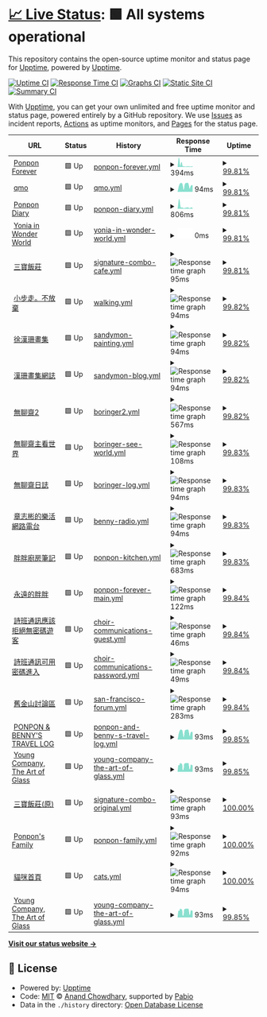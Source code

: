 # [📈 Live Status](https://demo.upptime.js.org): <!--live status--> **🟩 All systems operational**

This repository contains the open-source uptime monitor and status page for [Upptime](https://upptime.js.org), powered by [Upptime](https://github.com/upptime/upptime).

[![Uptime CI](https://github.com/ponponforever/status/workflows/Uptime%20CI/badge.svg)](https://github.com/ponponforever/status/actions?query=workflow%3A%22Uptime+CI%22)
[![Response Time CI](https://github.com/ponponforever/status/workflows/Response%20Time%20CI/badge.svg)](https://github.com/ponponforever/status/actions?query=workflow%3A%22Response+Time+CI%22)
[![Graphs CI](https://github.com/ponponforever/status/workflows/Graphs%20CI/badge.svg)](https://github.com/ponponforever/status/actions?query=workflow%3A%22Graphs+CI%22)
[![Static Site CI](https://github.com/ponponforever/status/workflows/Static%20Site%20CI/badge.svg)](https://github.com/ponponforever/status/actions?query=workflow%3A%22Static+Site+CI%22)
[![Summary CI](https://github.com/ponponforever/status/workflows/Summary%20CI/badge.svg)](https://github.com/ponponforever/status/actions?query=workflow%3A%22Summary+CI%22)

With [Upptime](https://upptime.js.org), you can get your own unlimited and free uptime monitor and status page, powered entirely by a GitHub repository. We use [Issues](https://github.com/upptime/upptime/issues) as incident reports, [Actions](https://github.com/ponponforever/status/actions) as uptime monitors, and [Pages](https://demo.upptime.js.org) for the status page.

<!--start: status pages-->
<!-- This summary is generated by Upptime (https://github.com/upptime/upptime) -->
<!-- Do not edit this manually, your changes will be overwritten -->
<!-- prettier-ignore -->
| URL | Status | History | Response Time | Uptime |
| --- | ------ | ------- | ------------- | ------ |
| <img alt="" src="https://icons.duckduckgo.com/ip3/ponponforever.net.ico" height="13"> [Ponpon Forever](https://ponponforever.net/sf) | 🟩 Up | [ponpon-forever.yml](https://github.com/ponponforever/status/commits/HEAD/history/ponpon-forever.yml) | <details><summary><img alt="Response time graph" src="./graphs/ponpon-forever/response-time-week.png" height="20"> 394ms</summary><br><a href="https://ponponforever.github.io/status/history/ponpon-forever"><img alt="Response time 570" src="https://img.shields.io/endpoint?url=https%3A%2F%2Fraw.githubusercontent.com%2Fponponforever%2Fstatus%2FHEAD%2Fapi%2Fponpon-forever%2Fresponse-time.json"></a><br><a href="https://ponponforever.github.io/status/history/ponpon-forever"><img alt="24-hour response time 279" src="https://img.shields.io/endpoint?url=https%3A%2F%2Fraw.githubusercontent.com%2Fponponforever%2Fstatus%2FHEAD%2Fapi%2Fponpon-forever%2Fresponse-time-day.json"></a><br><a href="https://ponponforever.github.io/status/history/ponpon-forever"><img alt="7-day response time 394" src="https://img.shields.io/endpoint?url=https%3A%2F%2Fraw.githubusercontent.com%2Fponponforever%2Fstatus%2FHEAD%2Fapi%2Fponpon-forever%2Fresponse-time-week.json"></a><br><a href="https://ponponforever.github.io/status/history/ponpon-forever"><img alt="30-day response time 772" src="https://img.shields.io/endpoint?url=https%3A%2F%2Fraw.githubusercontent.com%2Fponponforever%2Fstatus%2FHEAD%2Fapi%2Fponpon-forever%2Fresponse-time-month.json"></a><br><a href="https://ponponforever.github.io/status/history/ponpon-forever"><img alt="1-year response time 570" src="https://img.shields.io/endpoint?url=https%3A%2F%2Fraw.githubusercontent.com%2Fponponforever%2Fstatus%2FHEAD%2Fapi%2Fponpon-forever%2Fresponse-time-year.json"></a></details> | <details><summary><a href="https://ponponforever.github.io/status/history/ponpon-forever">99.81%</a></summary><a href="https://ponponforever.github.io/status/history/ponpon-forever"><img alt="All-time uptime 99.85%" src="https://img.shields.io/endpoint?url=https%3A%2F%2Fraw.githubusercontent.com%2Fponponforever%2Fstatus%2FHEAD%2Fapi%2Fponpon-forever%2Fuptime.json"></a><br><a href="https://ponponforever.github.io/status/history/ponpon-forever"><img alt="24-hour uptime 100.00%" src="https://img.shields.io/endpoint?url=https%3A%2F%2Fraw.githubusercontent.com%2Fponponforever%2Fstatus%2FHEAD%2Fapi%2Fponpon-forever%2Fuptime-day.json"></a><br><a href="https://ponponforever.github.io/status/history/ponpon-forever"><img alt="7-day uptime 99.81%" src="https://img.shields.io/endpoint?url=https%3A%2F%2Fraw.githubusercontent.com%2Fponponforever%2Fstatus%2FHEAD%2Fapi%2Fponpon-forever%2Fuptime-week.json"></a><br><a href="https://ponponforever.github.io/status/history/ponpon-forever"><img alt="30-day uptime 99.86%" src="https://img.shields.io/endpoint?url=https%3A%2F%2Fraw.githubusercontent.com%2Fponponforever%2Fstatus%2FHEAD%2Fapi%2Fponpon-forever%2Fuptime-month.json"></a><br><a href="https://ponponforever.github.io/status/history/ponpon-forever"><img alt="1-year uptime 99.85%" src="https://img.shields.io/endpoint?url=https%3A%2F%2Fraw.githubusercontent.com%2Fponponforever%2Fstatus%2FHEAD%2Fapi%2Fponpon-forever%2Fuptime-year.json"></a></details>
| <img alt="" src="https://icons.duckduckgo.com/ip3/ponponforever.net.ico" height="13"> [qmo](https://ponponforever.net/qmo) | 🟩 Up | [qmo.yml](https://github.com/ponponforever/status/commits/HEAD/history/qmo.yml) | <details><summary><img alt="Response time graph" src="./graphs/qmo/response-time-week.png" height="20"> 94ms</summary><br><a href="https://ponponforever.github.io/status/history/qmo"><img alt="Response time 112" src="https://img.shields.io/endpoint?url=https%3A%2F%2Fraw.githubusercontent.com%2Fponponforever%2Fstatus%2FHEAD%2Fapi%2Fqmo%2Fresponse-time.json"></a><br><a href="https://ponponforever.github.io/status/history/qmo"><img alt="24-hour response time 56" src="https://img.shields.io/endpoint?url=https%3A%2F%2Fraw.githubusercontent.com%2Fponponforever%2Fstatus%2FHEAD%2Fapi%2Fqmo%2Fresponse-time-day.json"></a><br><a href="https://ponponforever.github.io/status/history/qmo"><img alt="7-day response time 94" src="https://img.shields.io/endpoint?url=https%3A%2F%2Fraw.githubusercontent.com%2Fponponforever%2Fstatus%2FHEAD%2Fapi%2Fqmo%2Fresponse-time-week.json"></a><br><a href="https://ponponforever.github.io/status/history/qmo"><img alt="30-day response time 99" src="https://img.shields.io/endpoint?url=https%3A%2F%2Fraw.githubusercontent.com%2Fponponforever%2Fstatus%2FHEAD%2Fapi%2Fqmo%2Fresponse-time-month.json"></a><br><a href="https://ponponforever.github.io/status/history/qmo"><img alt="1-year response time 112" src="https://img.shields.io/endpoint?url=https%3A%2F%2Fraw.githubusercontent.com%2Fponponforever%2Fstatus%2FHEAD%2Fapi%2Fqmo%2Fresponse-time-year.json"></a></details> | <details><summary><a href="https://ponponforever.github.io/status/history/qmo">99.81%</a></summary><a href="https://ponponforever.github.io/status/history/qmo"><img alt="All-time uptime 99.86%" src="https://img.shields.io/endpoint?url=https%3A%2F%2Fraw.githubusercontent.com%2Fponponforever%2Fstatus%2FHEAD%2Fapi%2Fqmo%2Fuptime.json"></a><br><a href="https://ponponforever.github.io/status/history/qmo"><img alt="24-hour uptime 100.00%" src="https://img.shields.io/endpoint?url=https%3A%2F%2Fraw.githubusercontent.com%2Fponponforever%2Fstatus%2FHEAD%2Fapi%2Fqmo%2Fuptime-day.json"></a><br><a href="https://ponponforever.github.io/status/history/qmo"><img alt="7-day uptime 99.81%" src="https://img.shields.io/endpoint?url=https%3A%2F%2Fraw.githubusercontent.com%2Fponponforever%2Fstatus%2FHEAD%2Fapi%2Fqmo%2Fuptime-week.json"></a><br><a href="https://ponponforever.github.io/status/history/qmo"><img alt="30-day uptime 99.86%" src="https://img.shields.io/endpoint?url=https%3A%2F%2Fraw.githubusercontent.com%2Fponponforever%2Fstatus%2FHEAD%2Fapi%2Fqmo%2Fuptime-month.json"></a><br><a href="https://ponponforever.github.io/status/history/qmo"><img alt="1-year uptime 99.86%" src="https://img.shields.io/endpoint?url=https%3A%2F%2Fraw.githubusercontent.com%2Fponponforever%2Fstatus%2FHEAD%2Fapi%2Fqmo%2Fuptime-year.json"></a></details>
| <img alt="" src="https://icons.duckduckgo.com/ip3/ponponforever.net.ico" height="13"> [Ponpon Diary](https://ponponforever.net/cestlavie) | 🟩 Up | [ponpon-diary.yml](https://github.com/ponponforever/status/commits/HEAD/history/ponpon-diary.yml) | <details><summary><img alt="Response time graph" src="./graphs/ponpon-diary/response-time-week.png" height="20"> 806ms</summary><br><a href="https://ponponforever.github.io/status/history/ponpon-diary"><img alt="Response time 813" src="https://img.shields.io/endpoint?url=https%3A%2F%2Fraw.githubusercontent.com%2Fponponforever%2Fstatus%2FHEAD%2Fapi%2Fponpon-diary%2Fresponse-time.json"></a><br><a href="https://ponponforever.github.io/status/history/ponpon-diary"><img alt="24-hour response time 964" src="https://img.shields.io/endpoint?url=https%3A%2F%2Fraw.githubusercontent.com%2Fponponforever%2Fstatus%2FHEAD%2Fapi%2Fponpon-diary%2Fresponse-time-day.json"></a><br><a href="https://ponponforever.github.io/status/history/ponpon-diary"><img alt="7-day response time 806" src="https://img.shields.io/endpoint?url=https%3A%2F%2Fraw.githubusercontent.com%2Fponponforever%2Fstatus%2FHEAD%2Fapi%2Fponpon-diary%2Fresponse-time-week.json"></a><br><a href="https://ponponforever.github.io/status/history/ponpon-diary"><img alt="30-day response time 1074" src="https://img.shields.io/endpoint?url=https%3A%2F%2Fraw.githubusercontent.com%2Fponponforever%2Fstatus%2FHEAD%2Fapi%2Fponpon-diary%2Fresponse-time-month.json"></a><br><a href="https://ponponforever.github.io/status/history/ponpon-diary"><img alt="1-year response time 813" src="https://img.shields.io/endpoint?url=https%3A%2F%2Fraw.githubusercontent.com%2Fponponforever%2Fstatus%2FHEAD%2Fapi%2Fponpon-diary%2Fresponse-time-year.json"></a></details> | <details><summary><a href="https://ponponforever.github.io/status/history/ponpon-diary">99.81%</a></summary><a href="https://ponponforever.github.io/status/history/ponpon-diary"><img alt="All-time uptime 99.90%" src="https://img.shields.io/endpoint?url=https%3A%2F%2Fraw.githubusercontent.com%2Fponponforever%2Fstatus%2FHEAD%2Fapi%2Fponpon-diary%2Fuptime.json"></a><br><a href="https://ponponforever.github.io/status/history/ponpon-diary"><img alt="24-hour uptime 100.00%" src="https://img.shields.io/endpoint?url=https%3A%2F%2Fraw.githubusercontent.com%2Fponponforever%2Fstatus%2FHEAD%2Fapi%2Fponpon-diary%2Fuptime-day.json"></a><br><a href="https://ponponforever.github.io/status/history/ponpon-diary"><img alt="7-day uptime 99.81%" src="https://img.shields.io/endpoint?url=https%3A%2F%2Fraw.githubusercontent.com%2Fponponforever%2Fstatus%2FHEAD%2Fapi%2Fponpon-diary%2Fuptime-week.json"></a><br><a href="https://ponponforever.github.io/status/history/ponpon-diary"><img alt="30-day uptime 99.86%" src="https://img.shields.io/endpoint?url=https%3A%2F%2Fraw.githubusercontent.com%2Fponponforever%2Fstatus%2FHEAD%2Fapi%2Fponpon-diary%2Fuptime-month.json"></a><br><a href="https://ponponforever.github.io/status/history/ponpon-diary"><img alt="1-year uptime 99.90%" src="https://img.shields.io/endpoint?url=https%3A%2F%2Fraw.githubusercontent.com%2Fponponforever%2Fstatus%2FHEAD%2Fapi%2Fponpon-diary%2Fuptime-year.json"></a></details>
| <img alt="" src="https://icons.duckduckgo.com/ip3/ponponforever.net.ico" height="13"> [Yonia in Wonder World](https://ponponforever.net/yoniagu) | 🟩 Up | [yonia-in-wonder-world.yml](https://github.com/ponponforever/status/commits/HEAD/history/yonia-in-wonder-world.yml) | <details><summary><img alt="Response time graph" src="./graphs/yonia-in-wonder-world/response-time-week.png" height="20"> 0ms</summary><br><a href="https://ponponforever.github.io/status/history/yonia-in-wonder-world"><img alt="Response time 0" src="https://img.shields.io/endpoint?url=https%3A%2F%2Fraw.githubusercontent.com%2Fponponforever%2Fstatus%2FHEAD%2Fapi%2Fyonia-in-wonder-world%2Fresponse-time.json"></a><br><a href="https://ponponforever.github.io/status/history/yonia-in-wonder-world"><img alt="24-hour response time 0" src="https://img.shields.io/endpoint?url=https%3A%2F%2Fraw.githubusercontent.com%2Fponponforever%2Fstatus%2FHEAD%2Fapi%2Fyonia-in-wonder-world%2Fresponse-time-day.json"></a><br><a href="https://ponponforever.github.io/status/history/yonia-in-wonder-world"><img alt="7-day response time 0" src="https://img.shields.io/endpoint?url=https%3A%2F%2Fraw.githubusercontent.com%2Fponponforever%2Fstatus%2FHEAD%2Fapi%2Fyonia-in-wonder-world%2Fresponse-time-week.json"></a><br><a href="https://ponponforever.github.io/status/history/yonia-in-wonder-world"><img alt="30-day response time 0" src="https://img.shields.io/endpoint?url=https%3A%2F%2Fraw.githubusercontent.com%2Fponponforever%2Fstatus%2FHEAD%2Fapi%2Fyonia-in-wonder-world%2Fresponse-time-month.json"></a><br><a href="https://ponponforever.github.io/status/history/yonia-in-wonder-world"><img alt="1-year response time 0" src="https://img.shields.io/endpoint?url=https%3A%2F%2Fraw.githubusercontent.com%2Fponponforever%2Fstatus%2FHEAD%2Fapi%2Fyonia-in-wonder-world%2Fresponse-time-year.json"></a></details> | <details><summary><a href="https://ponponforever.github.io/status/history/yonia-in-wonder-world">99.81%</a></summary><a href="https://ponponforever.github.io/status/history/yonia-in-wonder-world"><img alt="All-time uptime 99.90%" src="https://img.shields.io/endpoint?url=https%3A%2F%2Fraw.githubusercontent.com%2Fponponforever%2Fstatus%2FHEAD%2Fapi%2Fyonia-in-wonder-world%2Fuptime.json"></a><br><a href="https://ponponforever.github.io/status/history/yonia-in-wonder-world"><img alt="24-hour uptime 100.00%" src="https://img.shields.io/endpoint?url=https%3A%2F%2Fraw.githubusercontent.com%2Fponponforever%2Fstatus%2FHEAD%2Fapi%2Fyonia-in-wonder-world%2Fuptime-day.json"></a><br><a href="https://ponponforever.github.io/status/history/yonia-in-wonder-world"><img alt="7-day uptime 99.81%" src="https://img.shields.io/endpoint?url=https%3A%2F%2Fraw.githubusercontent.com%2Fponponforever%2Fstatus%2FHEAD%2Fapi%2Fyonia-in-wonder-world%2Fuptime-week.json"></a><br><a href="https://ponponforever.github.io/status/history/yonia-in-wonder-world"><img alt="30-day uptime 99.87%" src="https://img.shields.io/endpoint?url=https%3A%2F%2Fraw.githubusercontent.com%2Fponponforever%2Fstatus%2FHEAD%2Fapi%2Fyonia-in-wonder-world%2Fuptime-month.json"></a><br><a href="https://ponponforever.github.io/status/history/yonia-in-wonder-world"><img alt="1-year uptime 99.90%" src="https://img.shields.io/endpoint?url=https%3A%2F%2Fraw.githubusercontent.com%2Fponponforever%2Fstatus%2FHEAD%2Fapi%2Fyonia-in-wonder-world%2Fuptime-year.json"></a></details>
| <img alt="" src="https://icons.duckduckgo.com/ip3/ponponforever.net.ico" height="13"> [三寶飯莊](https://ponponforever.net/miao) | 🟩 Up | [signature-combo-cafe.yml](https://github.com/ponponforever/status/commits/HEAD/history/signature-combo-cafe.yml) | <details><summary><img alt="Response time graph" src="./graphs/signature-combo-cafe/response-time-week.png" height="20"> 95ms</summary><br><a href="https://ponponforever.github.io/status/history/signature-combo-cafe"><img alt="Response time 103" src="https://img.shields.io/endpoint?url=https%3A%2F%2Fraw.githubusercontent.com%2Fponponforever%2Fstatus%2FHEAD%2Fapi%2Fsignature-combo-cafe%2Fresponse-time.json"></a><br><a href="https://ponponforever.github.io/status/history/signature-combo-cafe"><img alt="24-hour response time 59" src="https://img.shields.io/endpoint?url=https%3A%2F%2Fraw.githubusercontent.com%2Fponponforever%2Fstatus%2FHEAD%2Fapi%2Fsignature-combo-cafe%2Fresponse-time-day.json"></a><br><a href="https://ponponforever.github.io/status/history/signature-combo-cafe"><img alt="7-day response time 95" src="https://img.shields.io/endpoint?url=https%3A%2F%2Fraw.githubusercontent.com%2Fponponforever%2Fstatus%2FHEAD%2Fapi%2Fsignature-combo-cafe%2Fresponse-time-week.json"></a><br><a href="https://ponponforever.github.io/status/history/signature-combo-cafe"><img alt="30-day response time 99" src="https://img.shields.io/endpoint?url=https%3A%2F%2Fraw.githubusercontent.com%2Fponponforever%2Fstatus%2FHEAD%2Fapi%2Fsignature-combo-cafe%2Fresponse-time-month.json"></a><br><a href="https://ponponforever.github.io/status/history/signature-combo-cafe"><img alt="1-year response time 103" src="https://img.shields.io/endpoint?url=https%3A%2F%2Fraw.githubusercontent.com%2Fponponforever%2Fstatus%2FHEAD%2Fapi%2Fsignature-combo-cafe%2Fresponse-time-year.json"></a></details> | <details><summary><a href="https://ponponforever.github.io/status/history/signature-combo-cafe">99.81%</a></summary><a href="https://ponponforever.github.io/status/history/signature-combo-cafe"><img alt="All-time uptime 99.88%" src="https://img.shields.io/endpoint?url=https%3A%2F%2Fraw.githubusercontent.com%2Fponponforever%2Fstatus%2FHEAD%2Fapi%2Fsignature-combo-cafe%2Fuptime.json"></a><br><a href="https://ponponforever.github.io/status/history/signature-combo-cafe"><img alt="24-hour uptime 100.00%" src="https://img.shields.io/endpoint?url=https%3A%2F%2Fraw.githubusercontent.com%2Fponponforever%2Fstatus%2FHEAD%2Fapi%2Fsignature-combo-cafe%2Fuptime-day.json"></a><br><a href="https://ponponforever.github.io/status/history/signature-combo-cafe"><img alt="7-day uptime 99.81%" src="https://img.shields.io/endpoint?url=https%3A%2F%2Fraw.githubusercontent.com%2Fponponforever%2Fstatus%2FHEAD%2Fapi%2Fsignature-combo-cafe%2Fuptime-week.json"></a><br><a href="https://ponponforever.github.io/status/history/signature-combo-cafe"><img alt="30-day uptime 99.87%" src="https://img.shields.io/endpoint?url=https%3A%2F%2Fraw.githubusercontent.com%2Fponponforever%2Fstatus%2FHEAD%2Fapi%2Fsignature-combo-cafe%2Fuptime-month.json"></a><br><a href="https://ponponforever.github.io/status/history/signature-combo-cafe"><img alt="1-year uptime 99.88%" src="https://img.shields.io/endpoint?url=https%3A%2F%2Fraw.githubusercontent.com%2Fponponforever%2Fstatus%2FHEAD%2Fapi%2Fsignature-combo-cafe%2Fuptime-year.json"></a></details>
| <img alt="" src="https://icons.duckduckgo.com/ip3/ponponforever.net.ico" height="13"> [小步走。不放棄](https://ponponforever.net/walking) | 🟩 Up | [walking.yml](https://github.com/ponponforever/status/commits/HEAD/history/walking.yml) | <details><summary><img alt="Response time graph" src="./graphs/walking/response-time-week.png" height="20"> 94ms</summary><br><a href="https://ponponforever.github.io/status/history/walking"><img alt="Response time 108" src="https://img.shields.io/endpoint?url=https%3A%2F%2Fraw.githubusercontent.com%2Fponponforever%2Fstatus%2FHEAD%2Fapi%2Fwalking%2Fresponse-time.json"></a><br><a href="https://ponponforever.github.io/status/history/walking"><img alt="24-hour response time 56" src="https://img.shields.io/endpoint?url=https%3A%2F%2Fraw.githubusercontent.com%2Fponponforever%2Fstatus%2FHEAD%2Fapi%2Fwalking%2Fresponse-time-day.json"></a><br><a href="https://ponponforever.github.io/status/history/walking"><img alt="7-day response time 94" src="https://img.shields.io/endpoint?url=https%3A%2F%2Fraw.githubusercontent.com%2Fponponforever%2Fstatus%2FHEAD%2Fapi%2Fwalking%2Fresponse-time-week.json"></a><br><a href="https://ponponforever.github.io/status/history/walking"><img alt="30-day response time 97" src="https://img.shields.io/endpoint?url=https%3A%2F%2Fraw.githubusercontent.com%2Fponponforever%2Fstatus%2FHEAD%2Fapi%2Fwalking%2Fresponse-time-month.json"></a><br><a href="https://ponponforever.github.io/status/history/walking"><img alt="1-year response time 108" src="https://img.shields.io/endpoint?url=https%3A%2F%2Fraw.githubusercontent.com%2Fponponforever%2Fstatus%2FHEAD%2Fapi%2Fwalking%2Fresponse-time-year.json"></a></details> | <details><summary><a href="https://ponponforever.github.io/status/history/walking">99.82%</a></summary><a href="https://ponponforever.github.io/status/history/walking"><img alt="All-time uptime 99.92%" src="https://img.shields.io/endpoint?url=https%3A%2F%2Fraw.githubusercontent.com%2Fponponforever%2Fstatus%2FHEAD%2Fapi%2Fwalking%2Fuptime.json"></a><br><a href="https://ponponforever.github.io/status/history/walking"><img alt="24-hour uptime 100.00%" src="https://img.shields.io/endpoint?url=https%3A%2F%2Fraw.githubusercontent.com%2Fponponforever%2Fstatus%2FHEAD%2Fapi%2Fwalking%2Fuptime-day.json"></a><br><a href="https://ponponforever.github.io/status/history/walking"><img alt="7-day uptime 99.82%" src="https://img.shields.io/endpoint?url=https%3A%2F%2Fraw.githubusercontent.com%2Fponponforever%2Fstatus%2FHEAD%2Fapi%2Fwalking%2Fuptime-week.json"></a><br><a href="https://ponponforever.github.io/status/history/walking"><img alt="30-day uptime 99.91%" src="https://img.shields.io/endpoint?url=https%3A%2F%2Fraw.githubusercontent.com%2Fponponforever%2Fstatus%2FHEAD%2Fapi%2Fwalking%2Fuptime-month.json"></a><br><a href="https://ponponforever.github.io/status/history/walking"><img alt="1-year uptime 99.92%" src="https://img.shields.io/endpoint?url=https%3A%2F%2Fraw.githubusercontent.com%2Fponponforever%2Fstatus%2FHEAD%2Fapi%2Fwalking%2Fuptime-year.json"></a></details>
| <img alt="" src="https://icons.duckduckgo.com/ip3/ponponforever.net.ico" height="13"> [徐漢珊畫集](https://ponponforever.net/sandymonblog) | 🟩 Up | [sandymon-painting.yml](https://github.com/ponponforever/status/commits/HEAD/history/sandymon-painting.yml) | <details><summary><img alt="Response time graph" src="./graphs/sandymon-painting/response-time-week.png" height="20"> 94ms</summary><br><a href="https://ponponforever.github.io/status/history/sandymon-painting"><img alt="Response time 105" src="https://img.shields.io/endpoint?url=https%3A%2F%2Fraw.githubusercontent.com%2Fponponforever%2Fstatus%2FHEAD%2Fapi%2Fsandymon-painting%2Fresponse-time.json"></a><br><a href="https://ponponforever.github.io/status/history/sandymon-painting"><img alt="24-hour response time 58" src="https://img.shields.io/endpoint?url=https%3A%2F%2Fraw.githubusercontent.com%2Fponponforever%2Fstatus%2FHEAD%2Fapi%2Fsandymon-painting%2Fresponse-time-day.json"></a><br><a href="https://ponponforever.github.io/status/history/sandymon-painting"><img alt="7-day response time 94" src="https://img.shields.io/endpoint?url=https%3A%2F%2Fraw.githubusercontent.com%2Fponponforever%2Fstatus%2FHEAD%2Fapi%2Fsandymon-painting%2Fresponse-time-week.json"></a><br><a href="https://ponponforever.github.io/status/history/sandymon-painting"><img alt="30-day response time 99" src="https://img.shields.io/endpoint?url=https%3A%2F%2Fraw.githubusercontent.com%2Fponponforever%2Fstatus%2FHEAD%2Fapi%2Fsandymon-painting%2Fresponse-time-month.json"></a><br><a href="https://ponponforever.github.io/status/history/sandymon-painting"><img alt="1-year response time 105" src="https://img.shields.io/endpoint?url=https%3A%2F%2Fraw.githubusercontent.com%2Fponponforever%2Fstatus%2FHEAD%2Fapi%2Fsandymon-painting%2Fresponse-time-year.json"></a></details> | <details><summary><a href="https://ponponforever.github.io/status/history/sandymon-painting">99.82%</a></summary><a href="https://ponponforever.github.io/status/history/sandymon-painting"><img alt="All-time uptime 99.92%" src="https://img.shields.io/endpoint?url=https%3A%2F%2Fraw.githubusercontent.com%2Fponponforever%2Fstatus%2FHEAD%2Fapi%2Fsandymon-painting%2Fuptime.json"></a><br><a href="https://ponponforever.github.io/status/history/sandymon-painting"><img alt="24-hour uptime 100.00%" src="https://img.shields.io/endpoint?url=https%3A%2F%2Fraw.githubusercontent.com%2Fponponforever%2Fstatus%2FHEAD%2Fapi%2Fsandymon-painting%2Fuptime-day.json"></a><br><a href="https://ponponforever.github.io/status/history/sandymon-painting"><img alt="7-day uptime 99.82%" src="https://img.shields.io/endpoint?url=https%3A%2F%2Fraw.githubusercontent.com%2Fponponforever%2Fstatus%2FHEAD%2Fapi%2Fsandymon-painting%2Fuptime-week.json"></a><br><a href="https://ponponforever.github.io/status/history/sandymon-painting"><img alt="30-day uptime 99.91%" src="https://img.shields.io/endpoint?url=https%3A%2F%2Fraw.githubusercontent.com%2Fponponforever%2Fstatus%2FHEAD%2Fapi%2Fsandymon-painting%2Fuptime-month.json"></a><br><a href="https://ponponforever.github.io/status/history/sandymon-painting"><img alt="1-year uptime 99.92%" src="https://img.shields.io/endpoint?url=https%3A%2F%2Fraw.githubusercontent.com%2Fponponforever%2Fstatus%2FHEAD%2Fapi%2Fsandymon-painting%2Fuptime-year.json"></a></details>
| <img alt="" src="https://icons.duckduckgo.com/ip3/ponponforever.net.ico" height="13"> [漢珊畫集網誌](https://ponponforever.net/sandymom) | 🟩 Up | [sandymon-blog.yml](https://github.com/ponponforever/status/commits/HEAD/history/sandymon-blog.yml) | <details><summary><img alt="Response time graph" src="./graphs/sandymon-blog/response-time-week.png" height="20"> 94ms</summary><br><a href="https://ponponforever.github.io/status/history/sandymon-blog"><img alt="Response time 101" src="https://img.shields.io/endpoint?url=https%3A%2F%2Fraw.githubusercontent.com%2Fponponforever%2Fstatus%2FHEAD%2Fapi%2Fsandymon-blog%2Fresponse-time.json"></a><br><a href="https://ponponforever.github.io/status/history/sandymon-blog"><img alt="24-hour response time 66" src="https://img.shields.io/endpoint?url=https%3A%2F%2Fraw.githubusercontent.com%2Fponponforever%2Fstatus%2FHEAD%2Fapi%2Fsandymon-blog%2Fresponse-time-day.json"></a><br><a href="https://ponponforever.github.io/status/history/sandymon-blog"><img alt="7-day response time 94" src="https://img.shields.io/endpoint?url=https%3A%2F%2Fraw.githubusercontent.com%2Fponponforever%2Fstatus%2FHEAD%2Fapi%2Fsandymon-blog%2Fresponse-time-week.json"></a><br><a href="https://ponponforever.github.io/status/history/sandymon-blog"><img alt="30-day response time 108" src="https://img.shields.io/endpoint?url=https%3A%2F%2Fraw.githubusercontent.com%2Fponponforever%2Fstatus%2FHEAD%2Fapi%2Fsandymon-blog%2Fresponse-time-month.json"></a><br><a href="https://ponponforever.github.io/status/history/sandymon-blog"><img alt="1-year response time 101" src="https://img.shields.io/endpoint?url=https%3A%2F%2Fraw.githubusercontent.com%2Fponponforever%2Fstatus%2FHEAD%2Fapi%2Fsandymon-blog%2Fresponse-time-year.json"></a></details> | <details><summary><a href="https://ponponforever.github.io/status/history/sandymon-blog">99.82%</a></summary><a href="https://ponponforever.github.io/status/history/sandymon-blog"><img alt="All-time uptime 99.92%" src="https://img.shields.io/endpoint?url=https%3A%2F%2Fraw.githubusercontent.com%2Fponponforever%2Fstatus%2FHEAD%2Fapi%2Fsandymon-blog%2Fuptime.json"></a><br><a href="https://ponponforever.github.io/status/history/sandymon-blog"><img alt="24-hour uptime 100.00%" src="https://img.shields.io/endpoint?url=https%3A%2F%2Fraw.githubusercontent.com%2Fponponforever%2Fstatus%2FHEAD%2Fapi%2Fsandymon-blog%2Fuptime-day.json"></a><br><a href="https://ponponforever.github.io/status/history/sandymon-blog"><img alt="7-day uptime 99.82%" src="https://img.shields.io/endpoint?url=https%3A%2F%2Fraw.githubusercontent.com%2Fponponforever%2Fstatus%2FHEAD%2Fapi%2Fsandymon-blog%2Fuptime-week.json"></a><br><a href="https://ponponforever.github.io/status/history/sandymon-blog"><img alt="30-day uptime 99.91%" src="https://img.shields.io/endpoint?url=https%3A%2F%2Fraw.githubusercontent.com%2Fponponforever%2Fstatus%2FHEAD%2Fapi%2Fsandymon-blog%2Fuptime-month.json"></a><br><a href="https://ponponforever.github.io/status/history/sandymon-blog"><img alt="1-year uptime 99.92%" src="https://img.shields.io/endpoint?url=https%3A%2F%2Fraw.githubusercontent.com%2Fponponforever%2Fstatus%2FHEAD%2Fapi%2Fsandymon-blog%2Fuptime-year.json"></a></details>
| <img alt="" src="https://icons.duckduckgo.com/ip3/ponponforever.net.ico" height="13"> [無聊齋2](https://ponponforever.net/boringer2) | 🟩 Up | [boringer2.yml](https://github.com/ponponforever/status/commits/HEAD/history/boringer2.yml) | <details><summary><img alt="Response time graph" src="./graphs/boringer2/response-time-week.png" height="20"> 567ms</summary><br><a href="https://ponponforever.github.io/status/history/boringer2"><img alt="Response time 507" src="https://img.shields.io/endpoint?url=https%3A%2F%2Fraw.githubusercontent.com%2Fponponforever%2Fstatus%2FHEAD%2Fapi%2Fboringer2%2Fresponse-time.json"></a><br><a href="https://ponponforever.github.io/status/history/boringer2"><img alt="24-hour response time 824" src="https://img.shields.io/endpoint?url=https%3A%2F%2Fraw.githubusercontent.com%2Fponponforever%2Fstatus%2FHEAD%2Fapi%2Fboringer2%2Fresponse-time-day.json"></a><br><a href="https://ponponforever.github.io/status/history/boringer2"><img alt="7-day response time 567" src="https://img.shields.io/endpoint?url=https%3A%2F%2Fraw.githubusercontent.com%2Fponponforever%2Fstatus%2FHEAD%2Fapi%2Fboringer2%2Fresponse-time-week.json"></a><br><a href="https://ponponforever.github.io/status/history/boringer2"><img alt="30-day response time 630" src="https://img.shields.io/endpoint?url=https%3A%2F%2Fraw.githubusercontent.com%2Fponponforever%2Fstatus%2FHEAD%2Fapi%2Fboringer2%2Fresponse-time-month.json"></a><br><a href="https://ponponforever.github.io/status/history/boringer2"><img alt="1-year response time 507" src="https://img.shields.io/endpoint?url=https%3A%2F%2Fraw.githubusercontent.com%2Fponponforever%2Fstatus%2FHEAD%2Fapi%2Fboringer2%2Fresponse-time-year.json"></a></details> | <details><summary><a href="https://ponponforever.github.io/status/history/boringer2">99.82%</a></summary><a href="https://ponponforever.github.io/status/history/boringer2"><img alt="All-time uptime 99.90%" src="https://img.shields.io/endpoint?url=https%3A%2F%2Fraw.githubusercontent.com%2Fponponforever%2Fstatus%2FHEAD%2Fapi%2Fboringer2%2Fuptime.json"></a><br><a href="https://ponponforever.github.io/status/history/boringer2"><img alt="24-hour uptime 100.00%" src="https://img.shields.io/endpoint?url=https%3A%2F%2Fraw.githubusercontent.com%2Fponponforever%2Fstatus%2FHEAD%2Fapi%2Fboringer2%2Fuptime-day.json"></a><br><a href="https://ponponforever.github.io/status/history/boringer2"><img alt="7-day uptime 99.82%" src="https://img.shields.io/endpoint?url=https%3A%2F%2Fraw.githubusercontent.com%2Fponponforever%2Fstatus%2FHEAD%2Fapi%2Fboringer2%2Fuptime-week.json"></a><br><a href="https://ponponforever.github.io/status/history/boringer2"><img alt="30-day uptime 99.91%" src="https://img.shields.io/endpoint?url=https%3A%2F%2Fraw.githubusercontent.com%2Fponponforever%2Fstatus%2FHEAD%2Fapi%2Fboringer2%2Fuptime-month.json"></a><br><a href="https://ponponforever.github.io/status/history/boringer2"><img alt="1-year uptime 99.90%" src="https://img.shields.io/endpoint?url=https%3A%2F%2Fraw.githubusercontent.com%2Fponponforever%2Fstatus%2FHEAD%2Fapi%2Fboringer2%2Fuptime-year.json"></a></details>
| <img alt="" src="https://icons.duckduckgo.com/ip3/ponponforever.net.ico" height="13"> [無聊齋主看世界](https://ponponforever.net/benny) | 🟩 Up | [boringer-see-world.yml](https://github.com/ponponforever/status/commits/HEAD/history/boringer-see-world.yml) | <details><summary><img alt="Response time graph" src="./graphs/boringer-see-world/response-time-week.png" height="20"> 108ms</summary><br><a href="https://ponponforever.github.io/status/history/boringer-see-world"><img alt="Response time 105" src="https://img.shields.io/endpoint?url=https%3A%2F%2Fraw.githubusercontent.com%2Fponponforever%2Fstatus%2FHEAD%2Fapi%2Fboringer-see-world%2Fresponse-time.json"></a><br><a href="https://ponponforever.github.io/status/history/boringer-see-world"><img alt="24-hour response time 56" src="https://img.shields.io/endpoint?url=https%3A%2F%2Fraw.githubusercontent.com%2Fponponforever%2Fstatus%2FHEAD%2Fapi%2Fboringer-see-world%2Fresponse-time-day.json"></a><br><a href="https://ponponforever.github.io/status/history/boringer-see-world"><img alt="7-day response time 108" src="https://img.shields.io/endpoint?url=https%3A%2F%2Fraw.githubusercontent.com%2Fponponforever%2Fstatus%2FHEAD%2Fapi%2Fboringer-see-world%2Fresponse-time-week.json"></a><br><a href="https://ponponforever.github.io/status/history/boringer-see-world"><img alt="30-day response time 107" src="https://img.shields.io/endpoint?url=https%3A%2F%2Fraw.githubusercontent.com%2Fponponforever%2Fstatus%2FHEAD%2Fapi%2Fboringer-see-world%2Fresponse-time-month.json"></a><br><a href="https://ponponforever.github.io/status/history/boringer-see-world"><img alt="1-year response time 105" src="https://img.shields.io/endpoint?url=https%3A%2F%2Fraw.githubusercontent.com%2Fponponforever%2Fstatus%2FHEAD%2Fapi%2Fboringer-see-world%2Fresponse-time-year.json"></a></details> | <details><summary><a href="https://ponponforever.github.io/status/history/boringer-see-world">99.83%</a></summary><a href="https://ponponforever.github.io/status/history/boringer-see-world"><img alt="All-time uptime 99.83%" src="https://img.shields.io/endpoint?url=https%3A%2F%2Fraw.githubusercontent.com%2Fponponforever%2Fstatus%2FHEAD%2Fapi%2Fboringer-see-world%2Fuptime.json"></a><br><a href="https://ponponforever.github.io/status/history/boringer-see-world"><img alt="24-hour uptime 100.00%" src="https://img.shields.io/endpoint?url=https%3A%2F%2Fraw.githubusercontent.com%2Fponponforever%2Fstatus%2FHEAD%2Fapi%2Fboringer-see-world%2Fuptime-day.json"></a><br><a href="https://ponponforever.github.io/status/history/boringer-see-world"><img alt="7-day uptime 99.83%" src="https://img.shields.io/endpoint?url=https%3A%2F%2Fraw.githubusercontent.com%2Fponponforever%2Fstatus%2FHEAD%2Fapi%2Fboringer-see-world%2Fuptime-week.json"></a><br><a href="https://ponponforever.github.io/status/history/boringer-see-world"><img alt="30-day uptime 99.91%" src="https://img.shields.io/endpoint?url=https%3A%2F%2Fraw.githubusercontent.com%2Fponponforever%2Fstatus%2FHEAD%2Fapi%2Fboringer-see-world%2Fuptime-month.json"></a><br><a href="https://ponponforever.github.io/status/history/boringer-see-world"><img alt="1-year uptime 99.83%" src="https://img.shields.io/endpoint?url=https%3A%2F%2Fraw.githubusercontent.com%2Fponponforever%2Fstatus%2FHEAD%2Fapi%2Fboringer-see-world%2Fuptime-year.json"></a></details>
| <img alt="" src="https://icons.duckduckgo.com/ip3/ponponforever.net.ico" height="13"> [無聊齋日誌](https://ponponforever.net/boringerlog) | 🟩 Up | [boringer-log.yml](https://github.com/ponponforever/status/commits/HEAD/history/boringer-log.yml) | <details><summary><img alt="Response time graph" src="./graphs/boringer-log/response-time-week.png" height="20"> 94ms</summary><br><a href="https://ponponforever.github.io/status/history/boringer-log"><img alt="Response time 106" src="https://img.shields.io/endpoint?url=https%3A%2F%2Fraw.githubusercontent.com%2Fponponforever%2Fstatus%2FHEAD%2Fapi%2Fboringer-log%2Fresponse-time.json"></a><br><a href="https://ponponforever.github.io/status/history/boringer-log"><img alt="24-hour response time 56" src="https://img.shields.io/endpoint?url=https%3A%2F%2Fraw.githubusercontent.com%2Fponponforever%2Fstatus%2FHEAD%2Fapi%2Fboringer-log%2Fresponse-time-day.json"></a><br><a href="https://ponponforever.github.io/status/history/boringer-log"><img alt="7-day response time 94" src="https://img.shields.io/endpoint?url=https%3A%2F%2Fraw.githubusercontent.com%2Fponponforever%2Fstatus%2FHEAD%2Fapi%2Fboringer-log%2Fresponse-time-week.json"></a><br><a href="https://ponponforever.github.io/status/history/boringer-log"><img alt="30-day response time 101" src="https://img.shields.io/endpoint?url=https%3A%2F%2Fraw.githubusercontent.com%2Fponponforever%2Fstatus%2FHEAD%2Fapi%2Fboringer-log%2Fresponse-time-month.json"></a><br><a href="https://ponponforever.github.io/status/history/boringer-log"><img alt="1-year response time 106" src="https://img.shields.io/endpoint?url=https%3A%2F%2Fraw.githubusercontent.com%2Fponponforever%2Fstatus%2FHEAD%2Fapi%2Fboringer-log%2Fresponse-time-year.json"></a></details> | <details><summary><a href="https://ponponforever.github.io/status/history/boringer-log">99.83%</a></summary><a href="https://ponponforever.github.io/status/history/boringer-log"><img alt="All-time uptime 99.83%" src="https://img.shields.io/endpoint?url=https%3A%2F%2Fraw.githubusercontent.com%2Fponponforever%2Fstatus%2FHEAD%2Fapi%2Fboringer-log%2Fuptime.json"></a><br><a href="https://ponponforever.github.io/status/history/boringer-log"><img alt="24-hour uptime 100.00%" src="https://img.shields.io/endpoint?url=https%3A%2F%2Fraw.githubusercontent.com%2Fponponforever%2Fstatus%2FHEAD%2Fapi%2Fboringer-log%2Fuptime-day.json"></a><br><a href="https://ponponforever.github.io/status/history/boringer-log"><img alt="7-day uptime 99.83%" src="https://img.shields.io/endpoint?url=https%3A%2F%2Fraw.githubusercontent.com%2Fponponforever%2Fstatus%2FHEAD%2Fapi%2Fboringer-log%2Fuptime-week.json"></a><br><a href="https://ponponforever.github.io/status/history/boringer-log"><img alt="30-day uptime 99.91%" src="https://img.shields.io/endpoint?url=https%3A%2F%2Fraw.githubusercontent.com%2Fponponforever%2Fstatus%2FHEAD%2Fapi%2Fboringer-log%2Fuptime-month.json"></a><br><a href="https://ponponforever.github.io/status/history/boringer-log"><img alt="1-year uptime 99.83%" src="https://img.shields.io/endpoint?url=https%3A%2F%2Fraw.githubusercontent.com%2Fponponforever%2Fstatus%2FHEAD%2Fapi%2Fboringer-log%2Fuptime-year.json"></a></details>
| <img alt="" src="https://icons.duckduckgo.com/ip3/ponponforever.net.ico" height="13"> [章志彬的樂活網路電台](https://ponponforever.net/bennyradio) | 🟩 Up | [benny-radio.yml](https://github.com/ponponforever/status/commits/HEAD/history/benny-radio.yml) | <details><summary><img alt="Response time graph" src="./graphs/benny-radio/response-time-week.png" height="20"> 94ms</summary><br><a href="https://ponponforever.github.io/status/history/benny-radio"><img alt="Response time 111" src="https://img.shields.io/endpoint?url=https%3A%2F%2Fraw.githubusercontent.com%2Fponponforever%2Fstatus%2FHEAD%2Fapi%2Fbenny-radio%2Fresponse-time.json"></a><br><a href="https://ponponforever.github.io/status/history/benny-radio"><img alt="24-hour response time 56" src="https://img.shields.io/endpoint?url=https%3A%2F%2Fraw.githubusercontent.com%2Fponponforever%2Fstatus%2FHEAD%2Fapi%2Fbenny-radio%2Fresponse-time-day.json"></a><br><a href="https://ponponforever.github.io/status/history/benny-radio"><img alt="7-day response time 94" src="https://img.shields.io/endpoint?url=https%3A%2F%2Fraw.githubusercontent.com%2Fponponforever%2Fstatus%2FHEAD%2Fapi%2Fbenny-radio%2Fresponse-time-week.json"></a><br><a href="https://ponponforever.github.io/status/history/benny-radio"><img alt="30-day response time 101" src="https://img.shields.io/endpoint?url=https%3A%2F%2Fraw.githubusercontent.com%2Fponponforever%2Fstatus%2FHEAD%2Fapi%2Fbenny-radio%2Fresponse-time-month.json"></a><br><a href="https://ponponforever.github.io/status/history/benny-radio"><img alt="1-year response time 111" src="https://img.shields.io/endpoint?url=https%3A%2F%2Fraw.githubusercontent.com%2Fponponforever%2Fstatus%2FHEAD%2Fapi%2Fbenny-radio%2Fresponse-time-year.json"></a></details> | <details><summary><a href="https://ponponforever.github.io/status/history/benny-radio">99.83%</a></summary><a href="https://ponponforever.github.io/status/history/benny-radio"><img alt="All-time uptime 99.85%" src="https://img.shields.io/endpoint?url=https%3A%2F%2Fraw.githubusercontent.com%2Fponponforever%2Fstatus%2FHEAD%2Fapi%2Fbenny-radio%2Fuptime.json"></a><br><a href="https://ponponforever.github.io/status/history/benny-radio"><img alt="24-hour uptime 100.00%" src="https://img.shields.io/endpoint?url=https%3A%2F%2Fraw.githubusercontent.com%2Fponponforever%2Fstatus%2FHEAD%2Fapi%2Fbenny-radio%2Fuptime-day.json"></a><br><a href="https://ponponforever.github.io/status/history/benny-radio"><img alt="7-day uptime 99.83%" src="https://img.shields.io/endpoint?url=https%3A%2F%2Fraw.githubusercontent.com%2Fponponforever%2Fstatus%2FHEAD%2Fapi%2Fbenny-radio%2Fuptime-week.json"></a><br><a href="https://ponponforever.github.io/status/history/benny-radio"><img alt="30-day uptime 99.91%" src="https://img.shields.io/endpoint?url=https%3A%2F%2Fraw.githubusercontent.com%2Fponponforever%2Fstatus%2FHEAD%2Fapi%2Fbenny-radio%2Fuptime-month.json"></a><br><a href="https://ponponforever.github.io/status/history/benny-radio"><img alt="1-year uptime 99.85%" src="https://img.shields.io/endpoint?url=https%3A%2F%2Fraw.githubusercontent.com%2Fponponforever%2Fstatus%2FHEAD%2Fapi%2Fbenny-radio%2Fuptime-year.json"></a></details>
| <img alt="" src="https://icons.duckduckgo.com/ip3/ponponforever.net.ico" height="13"> [胖胖廚房筆記](https://ponponforever.net/kitchen) | 🟩 Up | [ponpon-kitchen.yml](https://github.com/ponponforever/status/commits/HEAD/history/ponpon-kitchen.yml) | <details><summary><img alt="Response time graph" src="./graphs/ponpon-kitchen/response-time-week.png" height="20"> 683ms</summary><br><a href="https://ponponforever.github.io/status/history/ponpon-kitchen"><img alt="Response time 666" src="https://img.shields.io/endpoint?url=https%3A%2F%2Fraw.githubusercontent.com%2Fponponforever%2Fstatus%2FHEAD%2Fapi%2Fponpon-kitchen%2Fresponse-time.json"></a><br><a href="https://ponponforever.github.io/status/history/ponpon-kitchen"><img alt="24-hour response time 875" src="https://img.shields.io/endpoint?url=https%3A%2F%2Fraw.githubusercontent.com%2Fponponforever%2Fstatus%2FHEAD%2Fapi%2Fponpon-kitchen%2Fresponse-time-day.json"></a><br><a href="https://ponponforever.github.io/status/history/ponpon-kitchen"><img alt="7-day response time 683" src="https://img.shields.io/endpoint?url=https%3A%2F%2Fraw.githubusercontent.com%2Fponponforever%2Fstatus%2FHEAD%2Fapi%2Fponpon-kitchen%2Fresponse-time-week.json"></a><br><a href="https://ponponforever.github.io/status/history/ponpon-kitchen"><img alt="30-day response time 736" src="https://img.shields.io/endpoint?url=https%3A%2F%2Fraw.githubusercontent.com%2Fponponforever%2Fstatus%2FHEAD%2Fapi%2Fponpon-kitchen%2Fresponse-time-month.json"></a><br><a href="https://ponponforever.github.io/status/history/ponpon-kitchen"><img alt="1-year response time 666" src="https://img.shields.io/endpoint?url=https%3A%2F%2Fraw.githubusercontent.com%2Fponponforever%2Fstatus%2FHEAD%2Fapi%2Fponpon-kitchen%2Fresponse-time-year.json"></a></details> | <details><summary><a href="https://ponponforever.github.io/status/history/ponpon-kitchen">99.83%</a></summary><a href="https://ponponforever.github.io/status/history/ponpon-kitchen"><img alt="All-time uptime 99.85%" src="https://img.shields.io/endpoint?url=https%3A%2F%2Fraw.githubusercontent.com%2Fponponforever%2Fstatus%2FHEAD%2Fapi%2Fponpon-kitchen%2Fuptime.json"></a><br><a href="https://ponponforever.github.io/status/history/ponpon-kitchen"><img alt="24-hour uptime 100.00%" src="https://img.shields.io/endpoint?url=https%3A%2F%2Fraw.githubusercontent.com%2Fponponforever%2Fstatus%2FHEAD%2Fapi%2Fponpon-kitchen%2Fuptime-day.json"></a><br><a href="https://ponponforever.github.io/status/history/ponpon-kitchen"><img alt="7-day uptime 99.83%" src="https://img.shields.io/endpoint?url=https%3A%2F%2Fraw.githubusercontent.com%2Fponponforever%2Fstatus%2FHEAD%2Fapi%2Fponpon-kitchen%2Fuptime-week.json"></a><br><a href="https://ponponforever.github.io/status/history/ponpon-kitchen"><img alt="30-day uptime 99.91%" src="https://img.shields.io/endpoint?url=https%3A%2F%2Fraw.githubusercontent.com%2Fponponforever%2Fstatus%2FHEAD%2Fapi%2Fponpon-kitchen%2Fuptime-month.json"></a><br><a href="https://ponponforever.github.io/status/history/ponpon-kitchen"><img alt="1-year uptime 99.85%" src="https://img.shields.io/endpoint?url=https%3A%2F%2Fraw.githubusercontent.com%2Fponponforever%2Fstatus%2FHEAD%2Fapi%2Fponpon-kitchen%2Fuptime-year.json"></a></details>
| <img alt="" src="https://icons.duckduckgo.com/ip3/ponponforever.net.ico" height="13"> [永遠的胖胖](https://ponponforever.net/main) | 🟩 Up | [ponpon-forever-main.yml](https://github.com/ponponforever/status/commits/HEAD/history/ponpon-forever-main.yml) | <details><summary><img alt="Response time graph" src="./graphs/ponpon-forever-main/response-time-week.png" height="20"> 122ms</summary><br><a href="https://ponponforever.github.io/status/history/ponpon-forever-main"><img alt="Response time 101" src="https://img.shields.io/endpoint?url=https%3A%2F%2Fraw.githubusercontent.com%2Fponponforever%2Fstatus%2FHEAD%2Fapi%2Fponpon-forever-main%2Fresponse-time.json"></a><br><a href="https://ponponforever.github.io/status/history/ponpon-forever-main"><img alt="24-hour response time 71" src="https://img.shields.io/endpoint?url=https%3A%2F%2Fraw.githubusercontent.com%2Fponponforever%2Fstatus%2FHEAD%2Fapi%2Fponpon-forever-main%2Fresponse-time-day.json"></a><br><a href="https://ponponforever.github.io/status/history/ponpon-forever-main"><img alt="7-day response time 122" src="https://img.shields.io/endpoint?url=https%3A%2F%2Fraw.githubusercontent.com%2Fponponforever%2Fstatus%2FHEAD%2Fapi%2Fponpon-forever-main%2Fresponse-time-week.json"></a><br><a href="https://ponponforever.github.io/status/history/ponpon-forever-main"><img alt="30-day response time 107" src="https://img.shields.io/endpoint?url=https%3A%2F%2Fraw.githubusercontent.com%2Fponponforever%2Fstatus%2FHEAD%2Fapi%2Fponpon-forever-main%2Fresponse-time-month.json"></a><br><a href="https://ponponforever.github.io/status/history/ponpon-forever-main"><img alt="1-year response time 101" src="https://img.shields.io/endpoint?url=https%3A%2F%2Fraw.githubusercontent.com%2Fponponforever%2Fstatus%2FHEAD%2Fapi%2Fponpon-forever-main%2Fresponse-time-year.json"></a></details> | <details><summary><a href="https://ponponforever.github.io/status/history/ponpon-forever-main">99.84%</a></summary><a href="https://ponponforever.github.io/status/history/ponpon-forever-main"><img alt="All-time uptime 99.85%" src="https://img.shields.io/endpoint?url=https%3A%2F%2Fraw.githubusercontent.com%2Fponponforever%2Fstatus%2FHEAD%2Fapi%2Fponpon-forever-main%2Fuptime.json"></a><br><a href="https://ponponforever.github.io/status/history/ponpon-forever-main"><img alt="24-hour uptime 100.00%" src="https://img.shields.io/endpoint?url=https%3A%2F%2Fraw.githubusercontent.com%2Fponponforever%2Fstatus%2FHEAD%2Fapi%2Fponpon-forever-main%2Fuptime-day.json"></a><br><a href="https://ponponforever.github.io/status/history/ponpon-forever-main"><img alt="7-day uptime 99.84%" src="https://img.shields.io/endpoint?url=https%3A%2F%2Fraw.githubusercontent.com%2Fponponforever%2Fstatus%2FHEAD%2Fapi%2Fponpon-forever-main%2Fuptime-week.json"></a><br><a href="https://ponponforever.github.io/status/history/ponpon-forever-main"><img alt="30-day uptime 99.91%" src="https://img.shields.io/endpoint?url=https%3A%2F%2Fraw.githubusercontent.com%2Fponponforever%2Fstatus%2FHEAD%2Fapi%2Fponpon-forever-main%2Fuptime-month.json"></a><br><a href="https://ponponforever.github.io/status/history/ponpon-forever-main"><img alt="1-year uptime 99.85%" src="https://img.shields.io/endpoint?url=https%3A%2F%2Fraw.githubusercontent.com%2Fponponforever%2Fstatus%2FHEAD%2Fapi%2Fponpon-forever-main%2Fuptime-year.json"></a></details>
| <img alt="" src="https://icons.duckduckgo.com/ip3/ponponforever.net.ico" height="13"> [詩班通訊應該拒絕無密碼遊客](https://ponponforever.net/cfcchc/) | 🟩 Up | [choir-communications-guest.yml](https://github.com/ponponforever/status/commits/HEAD/history/choir-communications-guest.yml) | <details><summary><img alt="Response time graph" src="./graphs/choir-communications-guest/response-time-week.png" height="20"> 46ms</summary><br><a href="https://ponponforever.github.io/status/history/choir-communications-guest"><img alt="Response time 49" src="https://img.shields.io/endpoint?url=https%3A%2F%2Fraw.githubusercontent.com%2Fponponforever%2Fstatus%2FHEAD%2Fapi%2Fchoir-communications-guest%2Fresponse-time.json"></a><br><a href="https://ponponforever.github.io/status/history/choir-communications-guest"><img alt="24-hour response time 28" src="https://img.shields.io/endpoint?url=https%3A%2F%2Fraw.githubusercontent.com%2Fponponforever%2Fstatus%2FHEAD%2Fapi%2Fchoir-communications-guest%2Fresponse-time-day.json"></a><br><a href="https://ponponforever.github.io/status/history/choir-communications-guest"><img alt="7-day response time 46" src="https://img.shields.io/endpoint?url=https%3A%2F%2Fraw.githubusercontent.com%2Fponponforever%2Fstatus%2FHEAD%2Fapi%2Fchoir-communications-guest%2Fresponse-time-week.json"></a><br><a href="https://ponponforever.github.io/status/history/choir-communications-guest"><img alt="30-day response time 49" src="https://img.shields.io/endpoint?url=https%3A%2F%2Fraw.githubusercontent.com%2Fponponforever%2Fstatus%2FHEAD%2Fapi%2Fchoir-communications-guest%2Fresponse-time-month.json"></a><br><a href="https://ponponforever.github.io/status/history/choir-communications-guest"><img alt="1-year response time 49" src="https://img.shields.io/endpoint?url=https%3A%2F%2Fraw.githubusercontent.com%2Fponponforever%2Fstatus%2FHEAD%2Fapi%2Fchoir-communications-guest%2Fresponse-time-year.json"></a></details> | <details><summary><a href="https://ponponforever.github.io/status/history/choir-communications-guest">99.84%</a></summary><a href="https://ponponforever.github.io/status/history/choir-communications-guest"><img alt="All-time uptime 99.85%" src="https://img.shields.io/endpoint?url=https%3A%2F%2Fraw.githubusercontent.com%2Fponponforever%2Fstatus%2FHEAD%2Fapi%2Fchoir-communications-guest%2Fuptime.json"></a><br><a href="https://ponponforever.github.io/status/history/choir-communications-guest"><img alt="24-hour uptime 100.00%" src="https://img.shields.io/endpoint?url=https%3A%2F%2Fraw.githubusercontent.com%2Fponponforever%2Fstatus%2FHEAD%2Fapi%2Fchoir-communications-guest%2Fuptime-day.json"></a><br><a href="https://ponponforever.github.io/status/history/choir-communications-guest"><img alt="7-day uptime 99.84%" src="https://img.shields.io/endpoint?url=https%3A%2F%2Fraw.githubusercontent.com%2Fponponforever%2Fstatus%2FHEAD%2Fapi%2Fchoir-communications-guest%2Fuptime-week.json"></a><br><a href="https://ponponforever.github.io/status/history/choir-communications-guest"><img alt="30-day uptime 99.92%" src="https://img.shields.io/endpoint?url=https%3A%2F%2Fraw.githubusercontent.com%2Fponponforever%2Fstatus%2FHEAD%2Fapi%2Fchoir-communications-guest%2Fuptime-month.json"></a><br><a href="https://ponponforever.github.io/status/history/choir-communications-guest"><img alt="1-year uptime 99.85%" src="https://img.shields.io/endpoint?url=https%3A%2F%2Fraw.githubusercontent.com%2Fponponforever%2Fstatus%2FHEAD%2Fapi%2Fchoir-communications-guest%2Fuptime-year.json"></a></details>
| <img alt="" src="https://icons.duckduckgo.com/ip3/ponponforever.net.ico" height="13"> [詩班通訊可用密碼進入](https://ponponforever.net/cfcchc/) | 🟩 Up | [choir-communications-password.yml](https://github.com/ponponforever/status/commits/HEAD/history/choir-communications-password.yml) | <details><summary><img alt="Response time graph" src="./graphs/choir-communications-password/response-time-week.png" height="20"> 49ms</summary><br><a href="https://ponponforever.github.io/status/history/choir-communications-password"><img alt="Response time 54" src="https://img.shields.io/endpoint?url=https%3A%2F%2Fraw.githubusercontent.com%2Fponponforever%2Fstatus%2FHEAD%2Fapi%2Fchoir-communications-password%2Fresponse-time.json"></a><br><a href="https://ponponforever.github.io/status/history/choir-communications-password"><img alt="24-hour response time 30" src="https://img.shields.io/endpoint?url=https%3A%2F%2Fraw.githubusercontent.com%2Fponponforever%2Fstatus%2FHEAD%2Fapi%2Fchoir-communications-password%2Fresponse-time-day.json"></a><br><a href="https://ponponforever.github.io/status/history/choir-communications-password"><img alt="7-day response time 49" src="https://img.shields.io/endpoint?url=https%3A%2F%2Fraw.githubusercontent.com%2Fponponforever%2Fstatus%2FHEAD%2Fapi%2Fchoir-communications-password%2Fresponse-time-week.json"></a><br><a href="https://ponponforever.github.io/status/history/choir-communications-password"><img alt="30-day response time 57" src="https://img.shields.io/endpoint?url=https%3A%2F%2Fraw.githubusercontent.com%2Fponponforever%2Fstatus%2FHEAD%2Fapi%2Fchoir-communications-password%2Fresponse-time-month.json"></a><br><a href="https://ponponforever.github.io/status/history/choir-communications-password"><img alt="1-year response time 54" src="https://img.shields.io/endpoint?url=https%3A%2F%2Fraw.githubusercontent.com%2Fponponforever%2Fstatus%2FHEAD%2Fapi%2Fchoir-communications-password%2Fresponse-time-year.json"></a></details> | <details><summary><a href="https://ponponforever.github.io/status/history/choir-communications-password">99.84%</a></summary><a href="https://ponponforever.github.io/status/history/choir-communications-password"><img alt="All-time uptime 99.85%" src="https://img.shields.io/endpoint?url=https%3A%2F%2Fraw.githubusercontent.com%2Fponponforever%2Fstatus%2FHEAD%2Fapi%2Fchoir-communications-password%2Fuptime.json"></a><br><a href="https://ponponforever.github.io/status/history/choir-communications-password"><img alt="24-hour uptime 100.00%" src="https://img.shields.io/endpoint?url=https%3A%2F%2Fraw.githubusercontent.com%2Fponponforever%2Fstatus%2FHEAD%2Fapi%2Fchoir-communications-password%2Fuptime-day.json"></a><br><a href="https://ponponforever.github.io/status/history/choir-communications-password"><img alt="7-day uptime 99.84%" src="https://img.shields.io/endpoint?url=https%3A%2F%2Fraw.githubusercontent.com%2Fponponforever%2Fstatus%2FHEAD%2Fapi%2Fchoir-communications-password%2Fuptime-week.json"></a><br><a href="https://ponponforever.github.io/status/history/choir-communications-password"><img alt="30-day uptime 99.92%" src="https://img.shields.io/endpoint?url=https%3A%2F%2Fraw.githubusercontent.com%2Fponponforever%2Fstatus%2FHEAD%2Fapi%2Fchoir-communications-password%2Fuptime-month.json"></a><br><a href="https://ponponforever.github.io/status/history/choir-communications-password"><img alt="1-year uptime 99.85%" src="https://img.shields.io/endpoint?url=https%3A%2F%2Fraw.githubusercontent.com%2Fponponforever%2Fstatus%2FHEAD%2Fapi%2Fchoir-communications-password%2Fuptime-year.json"></a></details>
| <img alt="" src="https://icons.duckduckgo.com/ip3/ponponforever.net.ico" height="13"> [舊金山討論區](https://ponponforever.net/forum) | 🟩 Up | [san-francisco-forum.yml](https://github.com/ponponforever/status/commits/HEAD/history/san-francisco-forum.yml) | <details><summary><img alt="Response time graph" src="./graphs/san-francisco-forum/response-time-week.png" height="20"> 283ms</summary><br><a href="https://ponponforever.github.io/status/history/san-francisco-forum"><img alt="Response time 295" src="https://img.shields.io/endpoint?url=https%3A%2F%2Fraw.githubusercontent.com%2Fponponforever%2Fstatus%2FHEAD%2Fapi%2Fsan-francisco-forum%2Fresponse-time.json"></a><br><a href="https://ponponforever.github.io/status/history/san-francisco-forum"><img alt="24-hour response time 287" src="https://img.shields.io/endpoint?url=https%3A%2F%2Fraw.githubusercontent.com%2Fponponforever%2Fstatus%2FHEAD%2Fapi%2Fsan-francisco-forum%2Fresponse-time-day.json"></a><br><a href="https://ponponforever.github.io/status/history/san-francisco-forum"><img alt="7-day response time 283" src="https://img.shields.io/endpoint?url=https%3A%2F%2Fraw.githubusercontent.com%2Fponponforever%2Fstatus%2FHEAD%2Fapi%2Fsan-francisco-forum%2Fresponse-time-week.json"></a><br><a href="https://ponponforever.github.io/status/history/san-francisco-forum"><img alt="30-day response time 317" src="https://img.shields.io/endpoint?url=https%3A%2F%2Fraw.githubusercontent.com%2Fponponforever%2Fstatus%2FHEAD%2Fapi%2Fsan-francisco-forum%2Fresponse-time-month.json"></a><br><a href="https://ponponforever.github.io/status/history/san-francisco-forum"><img alt="1-year response time 295" src="https://img.shields.io/endpoint?url=https%3A%2F%2Fraw.githubusercontent.com%2Fponponforever%2Fstatus%2FHEAD%2Fapi%2Fsan-francisco-forum%2Fresponse-time-year.json"></a></details> | <details><summary><a href="https://ponponforever.github.io/status/history/san-francisco-forum">99.84%</a></summary><a href="https://ponponforever.github.io/status/history/san-francisco-forum"><img alt="All-time uptime 99.85%" src="https://img.shields.io/endpoint?url=https%3A%2F%2Fraw.githubusercontent.com%2Fponponforever%2Fstatus%2FHEAD%2Fapi%2Fsan-francisco-forum%2Fuptime.json"></a><br><a href="https://ponponforever.github.io/status/history/san-francisco-forum"><img alt="24-hour uptime 100.00%" src="https://img.shields.io/endpoint?url=https%3A%2F%2Fraw.githubusercontent.com%2Fponponforever%2Fstatus%2FHEAD%2Fapi%2Fsan-francisco-forum%2Fuptime-day.json"></a><br><a href="https://ponponforever.github.io/status/history/san-francisco-forum"><img alt="7-day uptime 99.84%" src="https://img.shields.io/endpoint?url=https%3A%2F%2Fraw.githubusercontent.com%2Fponponforever%2Fstatus%2FHEAD%2Fapi%2Fsan-francisco-forum%2Fuptime-week.json"></a><br><a href="https://ponponforever.github.io/status/history/san-francisco-forum"><img alt="30-day uptime 99.92%" src="https://img.shields.io/endpoint?url=https%3A%2F%2Fraw.githubusercontent.com%2Fponponforever%2Fstatus%2FHEAD%2Fapi%2Fsan-francisco-forum%2Fuptime-month.json"></a><br><a href="https://ponponforever.github.io/status/history/san-francisco-forum"><img alt="1-year uptime 99.85%" src="https://img.shields.io/endpoint?url=https%3A%2F%2Fraw.githubusercontent.com%2Fponponforever%2Fstatus%2FHEAD%2Fapi%2Fsan-francisco-forum%2Fuptime-year.json"></a></details>
| <img alt="" src="https://icons.duckduckgo.com/ip3/ponponforever.net.ico" height="13"> [PONPON & BENNY'S TRAVEL LOG](https://ponponforever.net/travel) | 🟩 Up | [ponpon-and-benny-s-travel-log.yml](https://github.com/ponponforever/status/commits/HEAD/history/ponpon-and-benny-s-travel-log.yml) | <details><summary><img alt="Response time graph" src="./graphs/ponpon-and-benny-s-travel-log/response-time-week.png" height="20"> 93ms</summary><br><a href="https://ponponforever.github.io/status/history/ponpon-and-benny-s-travel-log"><img alt="Response time 97" src="https://img.shields.io/endpoint?url=https%3A%2F%2Fraw.githubusercontent.com%2Fponponforever%2Fstatus%2FHEAD%2Fapi%2Fponpon-and-benny-s-travel-log%2Fresponse-time.json"></a><br><a href="https://ponponforever.github.io/status/history/ponpon-and-benny-s-travel-log"><img alt="24-hour response time 63" src="https://img.shields.io/endpoint?url=https%3A%2F%2Fraw.githubusercontent.com%2Fponponforever%2Fstatus%2FHEAD%2Fapi%2Fponpon-and-benny-s-travel-log%2Fresponse-time-day.json"></a><br><a href="https://ponponforever.github.io/status/history/ponpon-and-benny-s-travel-log"><img alt="7-day response time 93" src="https://img.shields.io/endpoint?url=https%3A%2F%2Fraw.githubusercontent.com%2Fponponforever%2Fstatus%2FHEAD%2Fapi%2Fponpon-and-benny-s-travel-log%2Fresponse-time-week.json"></a><br><a href="https://ponponforever.github.io/status/history/ponpon-and-benny-s-travel-log"><img alt="30-day response time 97" src="https://img.shields.io/endpoint?url=https%3A%2F%2Fraw.githubusercontent.com%2Fponponforever%2Fstatus%2FHEAD%2Fapi%2Fponpon-and-benny-s-travel-log%2Fresponse-time-month.json"></a><br><a href="https://ponponforever.github.io/status/history/ponpon-and-benny-s-travel-log"><img alt="1-year response time 97" src="https://img.shields.io/endpoint?url=https%3A%2F%2Fraw.githubusercontent.com%2Fponponforever%2Fstatus%2FHEAD%2Fapi%2Fponpon-and-benny-s-travel-log%2Fresponse-time-year.json"></a></details> | <details><summary><a href="https://ponponforever.github.io/status/history/ponpon-and-benny-s-travel-log">99.85%</a></summary><a href="https://ponponforever.github.io/status/history/ponpon-and-benny-s-travel-log"><img alt="All-time uptime 99.85%" src="https://img.shields.io/endpoint?url=https%3A%2F%2Fraw.githubusercontent.com%2Fponponforever%2Fstatus%2FHEAD%2Fapi%2Fponpon-and-benny-s-travel-log%2Fuptime.json"></a><br><a href="https://ponponforever.github.io/status/history/ponpon-and-benny-s-travel-log"><img alt="24-hour uptime 100.00%" src="https://img.shields.io/endpoint?url=https%3A%2F%2Fraw.githubusercontent.com%2Fponponforever%2Fstatus%2FHEAD%2Fapi%2Fponpon-and-benny-s-travel-log%2Fuptime-day.json"></a><br><a href="https://ponponforever.github.io/status/history/ponpon-and-benny-s-travel-log"><img alt="7-day uptime 99.85%" src="https://img.shields.io/endpoint?url=https%3A%2F%2Fraw.githubusercontent.com%2Fponponforever%2Fstatus%2FHEAD%2Fapi%2Fponpon-and-benny-s-travel-log%2Fuptime-week.json"></a><br><a href="https://ponponforever.github.io/status/history/ponpon-and-benny-s-travel-log"><img alt="30-day uptime 99.92%" src="https://img.shields.io/endpoint?url=https%3A%2F%2Fraw.githubusercontent.com%2Fponponforever%2Fstatus%2FHEAD%2Fapi%2Fponpon-and-benny-s-travel-log%2Fuptime-month.json"></a><br><a href="https://ponponforever.github.io/status/history/ponpon-and-benny-s-travel-log"><img alt="1-year uptime 99.85%" src="https://img.shields.io/endpoint?url=https%3A%2F%2Fraw.githubusercontent.com%2Fponponforever%2Fstatus%2FHEAD%2Fapi%2Fponpon-and-benny-s-travel-log%2Fuptime-year.json"></a></details>
| <img alt="" src="https://icons.duckduckgo.com/ip3/ponponforever.net.ico" height="13"> [Young Company, The Art of Glass](https://ponponforever.net/samples/youngcom) | 🟩 Up | [young-company-the-art-of-glass.yml](https://github.com/ponponforever/status/commits/HEAD/history/young-company-the-art-of-glass.yml) | <details><summary><img alt="Response time graph" src="./graphs/young-company-the-art-of-glass/response-time-week.png" height="20"> 93ms</summary><br><a href="https://ponponforever.github.io/status/history/young-company-the-art-of-glass"><img alt="Response time 99" src="https://img.shields.io/endpoint?url=https%3A%2F%2Fraw.githubusercontent.com%2Fponponforever%2Fstatus%2FHEAD%2Fapi%2Fyoung-company-the-art-of-glass%2Fresponse-time.json"></a><br><a href="https://ponponforever.github.io/status/history/young-company-the-art-of-glass"><img alt="24-hour response time 58" src="https://img.shields.io/endpoint?url=https%3A%2F%2Fraw.githubusercontent.com%2Fponponforever%2Fstatus%2FHEAD%2Fapi%2Fyoung-company-the-art-of-glass%2Fresponse-time-day.json"></a><br><a href="https://ponponforever.github.io/status/history/young-company-the-art-of-glass"><img alt="7-day response time 93" src="https://img.shields.io/endpoint?url=https%3A%2F%2Fraw.githubusercontent.com%2Fponponforever%2Fstatus%2FHEAD%2Fapi%2Fyoung-company-the-art-of-glass%2Fresponse-time-week.json"></a><br><a href="https://ponponforever.github.io/status/history/young-company-the-art-of-glass"><img alt="30-day response time 97" src="https://img.shields.io/endpoint?url=https%3A%2F%2Fraw.githubusercontent.com%2Fponponforever%2Fstatus%2FHEAD%2Fapi%2Fyoung-company-the-art-of-glass%2Fresponse-time-month.json"></a><br><a href="https://ponponforever.github.io/status/history/young-company-the-art-of-glass"><img alt="1-year response time 99" src="https://img.shields.io/endpoint?url=https%3A%2F%2Fraw.githubusercontent.com%2Fponponforever%2Fstatus%2FHEAD%2Fapi%2Fyoung-company-the-art-of-glass%2Fresponse-time-year.json"></a></details> | <details><summary><a href="https://ponponforever.github.io/status/history/young-company-the-art-of-glass">99.85%</a></summary><a href="https://ponponforever.github.io/status/history/young-company-the-art-of-glass"><img alt="All-time uptime 99.85%" src="https://img.shields.io/endpoint?url=https%3A%2F%2Fraw.githubusercontent.com%2Fponponforever%2Fstatus%2FHEAD%2Fapi%2Fyoung-company-the-art-of-glass%2Fuptime.json"></a><br><a href="https://ponponforever.github.io/status/history/young-company-the-art-of-glass"><img alt="24-hour uptime 100.00%" src="https://img.shields.io/endpoint?url=https%3A%2F%2Fraw.githubusercontent.com%2Fponponforever%2Fstatus%2FHEAD%2Fapi%2Fyoung-company-the-art-of-glass%2Fuptime-day.json"></a><br><a href="https://ponponforever.github.io/status/history/young-company-the-art-of-glass"><img alt="7-day uptime 99.85%" src="https://img.shields.io/endpoint?url=https%3A%2F%2Fraw.githubusercontent.com%2Fponponforever%2Fstatus%2FHEAD%2Fapi%2Fyoung-company-the-art-of-glass%2Fuptime-week.json"></a><br><a href="https://ponponforever.github.io/status/history/young-company-the-art-of-glass"><img alt="30-day uptime 99.92%" src="https://img.shields.io/endpoint?url=https%3A%2F%2Fraw.githubusercontent.com%2Fponponforever%2Fstatus%2FHEAD%2Fapi%2Fyoung-company-the-art-of-glass%2Fuptime-month.json"></a><br><a href="https://ponponforever.github.io/status/history/young-company-the-art-of-glass"><img alt="1-year uptime 99.85%" src="https://img.shields.io/endpoint?url=https%3A%2F%2Fraw.githubusercontent.com%2Fponponforever%2Fstatus%2FHEAD%2Fapi%2Fyoung-company-the-art-of-glass%2Fuptime-year.json"></a></details>
| <img alt="" src="https://icons.duckduckgo.com/ip3/ponponforever.net.ico" height="13"> [三寶飯莊(原)](https://ponponforever.net/3cats) | 🟩 Up | [signature-combo-original.yml](https://github.com/ponponforever/status/commits/HEAD/history/signature-combo-original.yml) | <details><summary><img alt="Response time graph" src="./graphs/signature-combo-original/response-time-week.png" height="20"> 93ms</summary><br><a href="https://ponponforever.github.io/status/history/signature-combo-original"><img alt="Response time 98" src="https://img.shields.io/endpoint?url=https%3A%2F%2Fraw.githubusercontent.com%2Fponponforever%2Fstatus%2FHEAD%2Fapi%2Fsignature-combo-original%2Fresponse-time.json"></a><br><a href="https://ponponforever.github.io/status/history/signature-combo-original"><img alt="24-hour response time 55" src="https://img.shields.io/endpoint?url=https%3A%2F%2Fraw.githubusercontent.com%2Fponponforever%2Fstatus%2FHEAD%2Fapi%2Fsignature-combo-original%2Fresponse-time-day.json"></a><br><a href="https://ponponforever.github.io/status/history/signature-combo-original"><img alt="7-day response time 93" src="https://img.shields.io/endpoint?url=https%3A%2F%2Fraw.githubusercontent.com%2Fponponforever%2Fstatus%2FHEAD%2Fapi%2Fsignature-combo-original%2Fresponse-time-week.json"></a><br><a href="https://ponponforever.github.io/status/history/signature-combo-original"><img alt="30-day response time 98" src="https://img.shields.io/endpoint?url=https%3A%2F%2Fraw.githubusercontent.com%2Fponponforever%2Fstatus%2FHEAD%2Fapi%2Fsignature-combo-original%2Fresponse-time-month.json"></a><br><a href="https://ponponforever.github.io/status/history/signature-combo-original"><img alt="1-year response time 98" src="https://img.shields.io/endpoint?url=https%3A%2F%2Fraw.githubusercontent.com%2Fponponforever%2Fstatus%2FHEAD%2Fapi%2Fsignature-combo-original%2Fresponse-time-year.json"></a></details> | <details><summary><a href="https://ponponforever.github.io/status/history/signature-combo-original">100.00%</a></summary><a href="https://ponponforever.github.io/status/history/signature-combo-original"><img alt="All-time uptime 99.87%" src="https://img.shields.io/endpoint?url=https%3A%2F%2Fraw.githubusercontent.com%2Fponponforever%2Fstatus%2FHEAD%2Fapi%2Fsignature-combo-original%2Fuptime.json"></a><br><a href="https://ponponforever.github.io/status/history/signature-combo-original"><img alt="24-hour uptime 100.00%" src="https://img.shields.io/endpoint?url=https%3A%2F%2Fraw.githubusercontent.com%2Fponponforever%2Fstatus%2FHEAD%2Fapi%2Fsignature-combo-original%2Fuptime-day.json"></a><br><a href="https://ponponforever.github.io/status/history/signature-combo-original"><img alt="7-day uptime 100.00%" src="https://img.shields.io/endpoint?url=https%3A%2F%2Fraw.githubusercontent.com%2Fponponforever%2Fstatus%2FHEAD%2Fapi%2Fsignature-combo-original%2Fuptime-week.json"></a><br><a href="https://ponponforever.github.io/status/history/signature-combo-original"><img alt="30-day uptime 99.95%" src="https://img.shields.io/endpoint?url=https%3A%2F%2Fraw.githubusercontent.com%2Fponponforever%2Fstatus%2FHEAD%2Fapi%2Fsignature-combo-original%2Fuptime-month.json"></a><br><a href="https://ponponforever.github.io/status/history/signature-combo-original"><img alt="1-year uptime 99.87%" src="https://img.shields.io/endpoint?url=https%3A%2F%2Fraw.githubusercontent.com%2Fponponforever%2Fstatus%2FHEAD%2Fapi%2Fsignature-combo-original%2Fuptime-year.json"></a></details>
| <img alt="" src="https://icons.duckduckgo.com/ip3/ponponforever.net.ico" height="13"> [Ponpon's Family](https://ponponforever.net/family) | 🟩 Up | [ponpon-family.yml](https://github.com/ponponforever/status/commits/HEAD/history/ponpon-family.yml) | <details><summary><img alt="Response time graph" src="./graphs/ponpon-family/response-time-week.png" height="20"> 92ms</summary><br><a href="https://ponponforever.github.io/status/history/ponpon-family"><img alt="Response time 97" src="https://img.shields.io/endpoint?url=https%3A%2F%2Fraw.githubusercontent.com%2Fponponforever%2Fstatus%2FHEAD%2Fapi%2Fponpon-family%2Fresponse-time.json"></a><br><a href="https://ponponforever.github.io/status/history/ponpon-family"><img alt="24-hour response time 55" src="https://img.shields.io/endpoint?url=https%3A%2F%2Fraw.githubusercontent.com%2Fponponforever%2Fstatus%2FHEAD%2Fapi%2Fponpon-family%2Fresponse-time-day.json"></a><br><a href="https://ponponforever.github.io/status/history/ponpon-family"><img alt="7-day response time 92" src="https://img.shields.io/endpoint?url=https%3A%2F%2Fraw.githubusercontent.com%2Fponponforever%2Fstatus%2FHEAD%2Fapi%2Fponpon-family%2Fresponse-time-week.json"></a><br><a href="https://ponponforever.github.io/status/history/ponpon-family"><img alt="30-day response time 98" src="https://img.shields.io/endpoint?url=https%3A%2F%2Fraw.githubusercontent.com%2Fponponforever%2Fstatus%2FHEAD%2Fapi%2Fponpon-family%2Fresponse-time-month.json"></a><br><a href="https://ponponforever.github.io/status/history/ponpon-family"><img alt="1-year response time 97" src="https://img.shields.io/endpoint?url=https%3A%2F%2Fraw.githubusercontent.com%2Fponponforever%2Fstatus%2FHEAD%2Fapi%2Fponpon-family%2Fresponse-time-year.json"></a></details> | <details><summary><a href="https://ponponforever.github.io/status/history/ponpon-family">100.00%</a></summary><a href="https://ponponforever.github.io/status/history/ponpon-family"><img alt="All-time uptime 99.87%" src="https://img.shields.io/endpoint?url=https%3A%2F%2Fraw.githubusercontent.com%2Fponponforever%2Fstatus%2FHEAD%2Fapi%2Fponpon-family%2Fuptime.json"></a><br><a href="https://ponponforever.github.io/status/history/ponpon-family"><img alt="24-hour uptime 100.00%" src="https://img.shields.io/endpoint?url=https%3A%2F%2Fraw.githubusercontent.com%2Fponponforever%2Fstatus%2FHEAD%2Fapi%2Fponpon-family%2Fuptime-day.json"></a><br><a href="https://ponponforever.github.io/status/history/ponpon-family"><img alt="7-day uptime 100.00%" src="https://img.shields.io/endpoint?url=https%3A%2F%2Fraw.githubusercontent.com%2Fponponforever%2Fstatus%2FHEAD%2Fapi%2Fponpon-family%2Fuptime-week.json"></a><br><a href="https://ponponforever.github.io/status/history/ponpon-family"><img alt="30-day uptime 99.96%" src="https://img.shields.io/endpoint?url=https%3A%2F%2Fraw.githubusercontent.com%2Fponponforever%2Fstatus%2FHEAD%2Fapi%2Fponpon-family%2Fuptime-month.json"></a><br><a href="https://ponponforever.github.io/status/history/ponpon-family"><img alt="1-year uptime 99.87%" src="https://img.shields.io/endpoint?url=https%3A%2F%2Fraw.githubusercontent.com%2Fponponforever%2Fstatus%2FHEAD%2Fapi%2Fponpon-family%2Fuptime-year.json"></a></details>
| <img alt="" src="https://icons.duckduckgo.com/ip3/ponponforever.net.ico" height="13"> [貓咪首頁](https://ponponforever.net/cats) | 🟩 Up | [cats.yml](https://github.com/ponponforever/status/commits/HEAD/history/cats.yml) | <details><summary><img alt="Response time graph" src="./graphs/cats/response-time-week.png" height="20"> 94ms</summary><br><a href="https://ponponforever.github.io/status/history/cats"><img alt="Response time 98" src="https://img.shields.io/endpoint?url=https%3A%2F%2Fraw.githubusercontent.com%2Fponponforever%2Fstatus%2FHEAD%2Fapi%2Fcats%2Fresponse-time.json"></a><br><a href="https://ponponforever.github.io/status/history/cats"><img alt="24-hour response time 58" src="https://img.shields.io/endpoint?url=https%3A%2F%2Fraw.githubusercontent.com%2Fponponforever%2Fstatus%2FHEAD%2Fapi%2Fcats%2Fresponse-time-day.json"></a><br><a href="https://ponponforever.github.io/status/history/cats"><img alt="7-day response time 94" src="https://img.shields.io/endpoint?url=https%3A%2F%2Fraw.githubusercontent.com%2Fponponforever%2Fstatus%2FHEAD%2Fapi%2Fcats%2Fresponse-time-week.json"></a><br><a href="https://ponponforever.github.io/status/history/cats"><img alt="30-day response time 97" src="https://img.shields.io/endpoint?url=https%3A%2F%2Fraw.githubusercontent.com%2Fponponforever%2Fstatus%2FHEAD%2Fapi%2Fcats%2Fresponse-time-month.json"></a><br><a href="https://ponponforever.github.io/status/history/cats"><img alt="1-year response time 98" src="https://img.shields.io/endpoint?url=https%3A%2F%2Fraw.githubusercontent.com%2Fponponforever%2Fstatus%2FHEAD%2Fapi%2Fcats%2Fresponse-time-year.json"></a></details> | <details><summary><a href="https://ponponforever.github.io/status/history/cats">100.00%</a></summary><a href="https://ponponforever.github.io/status/history/cats"><img alt="All-time uptime 99.87%" src="https://img.shields.io/endpoint?url=https%3A%2F%2Fraw.githubusercontent.com%2Fponponforever%2Fstatus%2FHEAD%2Fapi%2Fcats%2Fuptime.json"></a><br><a href="https://ponponforever.github.io/status/history/cats"><img alt="24-hour uptime 100.00%" src="https://img.shields.io/endpoint?url=https%3A%2F%2Fraw.githubusercontent.com%2Fponponforever%2Fstatus%2FHEAD%2Fapi%2Fcats%2Fuptime-day.json"></a><br><a href="https://ponponforever.github.io/status/history/cats"><img alt="7-day uptime 100.00%" src="https://img.shields.io/endpoint?url=https%3A%2F%2Fraw.githubusercontent.com%2Fponponforever%2Fstatus%2FHEAD%2Fapi%2Fcats%2Fuptime-week.json"></a><br><a href="https://ponponforever.github.io/status/history/cats"><img alt="30-day uptime 99.96%" src="https://img.shields.io/endpoint?url=https%3A%2F%2Fraw.githubusercontent.com%2Fponponforever%2Fstatus%2FHEAD%2Fapi%2Fcats%2Fuptime-month.json"></a><br><a href="https://ponponforever.github.io/status/history/cats"><img alt="1-year uptime 99.87%" src="https://img.shields.io/endpoint?url=https%3A%2F%2Fraw.githubusercontent.com%2Fponponforever%2Fstatus%2FHEAD%2Fapi%2Fcats%2Fuptime-year.json"></a></details>
| <img alt="" src="https://icons.duckduckgo.com/ip3/ponponforever.net.ico" height="13"> [Young Company, The Art of Glass](https://ponponforever.net/samples/youngcom) | 🟩 Up | [young-company-the-art-of-glass.yml](https://github.com/ponponforever/status/commits/HEAD/history/young-company-the-art-of-glass.yml) | <details><summary><img alt="Response time graph" src="./graphs/young-company-the-art-of-glass/response-time-week.png" height="20"> 93ms</summary><br><a href="https://ponponforever.github.io/status/history/young-company-the-art-of-glass"><img alt="Response time 99" src="https://img.shields.io/endpoint?url=https%3A%2F%2Fraw.githubusercontent.com%2Fponponforever%2Fstatus%2FHEAD%2Fapi%2Fyoung-company-the-art-of-glass%2Fresponse-time.json"></a><br><a href="https://ponponforever.github.io/status/history/young-company-the-art-of-glass"><img alt="24-hour response time 58" src="https://img.shields.io/endpoint?url=https%3A%2F%2Fraw.githubusercontent.com%2Fponponforever%2Fstatus%2FHEAD%2Fapi%2Fyoung-company-the-art-of-glass%2Fresponse-time-day.json"></a><br><a href="https://ponponforever.github.io/status/history/young-company-the-art-of-glass"><img alt="7-day response time 93" src="https://img.shields.io/endpoint?url=https%3A%2F%2Fraw.githubusercontent.com%2Fponponforever%2Fstatus%2FHEAD%2Fapi%2Fyoung-company-the-art-of-glass%2Fresponse-time-week.json"></a><br><a href="https://ponponforever.github.io/status/history/young-company-the-art-of-glass"><img alt="30-day response time 97" src="https://img.shields.io/endpoint?url=https%3A%2F%2Fraw.githubusercontent.com%2Fponponforever%2Fstatus%2FHEAD%2Fapi%2Fyoung-company-the-art-of-glass%2Fresponse-time-month.json"></a><br><a href="https://ponponforever.github.io/status/history/young-company-the-art-of-glass"><img alt="1-year response time 99" src="https://img.shields.io/endpoint?url=https%3A%2F%2Fraw.githubusercontent.com%2Fponponforever%2Fstatus%2FHEAD%2Fapi%2Fyoung-company-the-art-of-glass%2Fresponse-time-year.json"></a></details> | <details><summary><a href="https://ponponforever.github.io/status/history/young-company-the-art-of-glass">99.85%</a></summary><a href="https://ponponforever.github.io/status/history/young-company-the-art-of-glass"><img alt="All-time uptime 99.85%" src="https://img.shields.io/endpoint?url=https%3A%2F%2Fraw.githubusercontent.com%2Fponponforever%2Fstatus%2FHEAD%2Fapi%2Fyoung-company-the-art-of-glass%2Fuptime.json"></a><br><a href="https://ponponforever.github.io/status/history/young-company-the-art-of-glass"><img alt="24-hour uptime 100.00%" src="https://img.shields.io/endpoint?url=https%3A%2F%2Fraw.githubusercontent.com%2Fponponforever%2Fstatus%2FHEAD%2Fapi%2Fyoung-company-the-art-of-glass%2Fuptime-day.json"></a><br><a href="https://ponponforever.github.io/status/history/young-company-the-art-of-glass"><img alt="7-day uptime 99.85%" src="https://img.shields.io/endpoint?url=https%3A%2F%2Fraw.githubusercontent.com%2Fponponforever%2Fstatus%2FHEAD%2Fapi%2Fyoung-company-the-art-of-glass%2Fuptime-week.json"></a><br><a href="https://ponponforever.github.io/status/history/young-company-the-art-of-glass"><img alt="30-day uptime 99.92%" src="https://img.shields.io/endpoint?url=https%3A%2F%2Fraw.githubusercontent.com%2Fponponforever%2Fstatus%2FHEAD%2Fapi%2Fyoung-company-the-art-of-glass%2Fuptime-month.json"></a><br><a href="https://ponponforever.github.io/status/history/young-company-the-art-of-glass"><img alt="1-year uptime 99.85%" src="https://img.shields.io/endpoint?url=https%3A%2F%2Fraw.githubusercontent.com%2Fponponforever%2Fstatus%2FHEAD%2Fapi%2Fyoung-company-the-art-of-glass%2Fuptime-year.json"></a></details>

<!--end: status pages-->

[**Visit our status website →**](https://demo.upptime.js.org)

## 📄 License

- Powered by: [Upptime](https://github.com/upptime/upptime)
- Code: [MIT](./LICENSE) © [Anand Chowdhary](https://anandchowdhary.com), supported by [Pabio](https://pabio.com)
- Data in the `./history` directory: [Open Database License](https://opendatacommons.org/licenses/odbl/1-0/)
